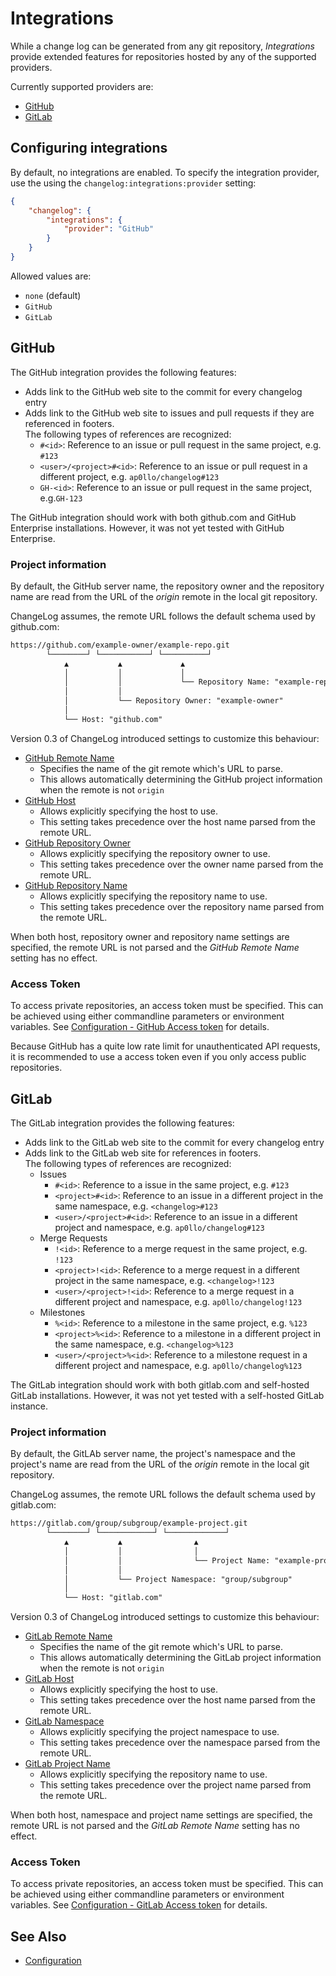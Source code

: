 # Integrations

While a change log can be generated from any git repository, *Integrations* provide extended features for repositories hosted by any of the supported providers.

Currently supported providers are:

- [GitHub](#github)
- [GitLab](#gitlab)

## Configuring integrations

By default, no integrations are enabled. To specify the integration provider,
use the using the `changelog:integrations:provider` setting:

```json
{
    "changelog": {
        "integrations": {
            "provider": "GitHub"
        }
    }
}
```

Allowed values are:

- `none` (default)
- `GitHub`
- `GitLab`

## GitHub

The GitHub integration provides the following features:

- Adds link to the GitHub web site to the commit for every changelog entry
- Adds link to the GitHub web site to issues and pull requests if they
  are referenced in footers.<br>
  The following types of references are recognized:
  - `#<id>`: Reference to an issue or pull request in the same project,
    e.g. `#123`
  - `<user>/<project>#<id>`: Reference to an issue or pull request in a
    different project, e.g. `ap0llo/changelog#123`
  - `GH-<id>`: Reference to an issue or pull request in the same project,
    e.g.`GH-123`

The GitHub integration should work with both github.com and GitHub Enterprise
installations. However, it was not yet tested with GitHub Enterprise.

### Project information

By default, the GitHub server name, the repository owner and the repository name are read from the URL of the *origin* remote in the local git repository.

ChangeLog assumes, the remote URL follows the default schema used by github.com:

```txt
https://github.com/example-owner/example-repo.git
        └────────┘ └───────────┘ └──────────┘
            ▲           ▲             ▲
            │           │             │
            │           │             └── Repository Name: "example-repo"
            │           │
            │           └── Repository Owner: "example-owner"
            │
            └── Host: "github.com"
```

Version 0.3 of ChangeLog introduced settings to customize this behaviour:

- [GitHub Remote Name](./configuration.md#github-remote-name)
  - Specifies the name of the git remote which's URL to parse.
  - This allows automatically determining the GitHub project information when the remote is not `origin`
- [GitHub Host](./configuration.md#github-host)
  - Allows explicitly specifying the host to use.
  - This setting takes precedence over the host name parsed from the remote URL.
- [GitHub Repository Owner](./configuration.md#github-repository-owner)
  - Allows explicitly specifying the repository owner to use.
  - This setting takes precedence over the owner name parsed from the remote URL.
- [GitHub Repository Name](./configuration.md#github-repository-name)
  - Allows explicitly specifying the repository name to use.
  - This setting takes precedence over the repository name parsed from the remote URL.

When both host, repository owner and repository name settings are specified, the remote URL is not parsed and the *GitHub Remote Name* setting has no effect.

### Access Token

To access private repositories, an access token must be specified.
This can be achieved using either commandline parameters or environment variables. See [Configuration - GitHub Access token](./configuration.md#github-access-token) for details.

Because GitHub has a quite low rate limit for unauthenticated API requests, it is recommended to use a access token even if you only access public repositories.

## GitLab

The GitLab integration provides the following features:

- Adds link to the GitLab web site to the commit for every changelog entry
- Adds link to the GitLab web site for references in footers.<br>
  The following types of references are recognized:
  - Issues
    - `#<id>`: Reference to a issue in the same project, e.g. `#123`
    - `<project>#<id>`: Reference to an issue in a different project in
      the same namespace, e.g. `<changelog>#123`
    - `<user>/<project>#<id>`: Reference to an issue in a different project and
      namespace, e.g. `ap0llo/changelog#123`
  - Merge Requests
    - `!<id>`: Reference to a merge request in the same project, e.g. `!123`
    - `<project>!<id>`: Reference to a merge request in a different project in
      the same namespace, e.g. `<changelog>!123`
    - `<user>/<project>!<id>`: Reference to a merge request in a different
      project and namespace, e.g. `ap0llo/changelog!123`
  - Milestones
    - `%<id>`: Reference to a milestone in the same project, e.g. `%123`
    - `<project>%<id>`: Reference to a milestone in a different project in
      the same namespace, e.g. `<changelog>%123`
    - `<user>/<project>%<id>`: Reference to a milestone request in a different
      project and namespace, e.g. `ap0llo/changelog%123`

The GitLab integration should work with both gitlab.com and self-hosted
GitLab installations. However, it was not yet tested with a self-hosted
GitLab instance.

### Project information

By default, the GitLAb server name, the project's namespace and the project's name are read from the URL of the *origin* remote in the local git repository.

ChangeLog assumes, the remote URL follows the default schema used by gitlab.com:

```txt
https://gitlab.com/group/subgroup/example-project.git
        └────────┘ └────────────┘ └─────────────┘
            ▲           ▲                ▲
            │           │                │
            │           │                └── Project Name: "example-project"
            │           │
            │           └── Project Namespace: "group/subgroup"
            │
            └── Host: "gitlab.com"
```

Version 0.3 of ChangeLog introduced settings to customize this behaviour:

- [GitLab Remote Name](./configuration.md#gitlab-remote-name)
  - Specifies the name of the git remote which's URL to parse.
  - This allows automatically determining the GitLab project information when the remote is not `origin`
- [GitLab Host](./configuration.md#gitlab-host)
  - Allows explicitly specifying the host to use.
  - This setting takes precedence over the host name parsed from the remote URL.
- [GitLab Namespace](./configuration.md#gitlab-namespace)
  - Allows explicitly specifying the project namespace to use.
  - This setting takes precedence over the namespace parsed from the remote URL.
- [GitLab Project Name](./configuration.md#gitlab-project-name)
  - Allows explicitly specifying the repository name to use.
  - This setting takes precedence over the project name parsed from the remote URL.

When both host, namespace and project name settings are specified, the remote URL is not parsed and the *GitLab Remote Name* setting has no effect.

### Access Token

To access private repositories, an access token must be specified.
This can be achieved using either commandline parameters or environment variables. See [Configuration - GitLab Access token](./configuration.md#gitlab-access-token) for details.



## See Also

- [Configuration](./configuration.md)